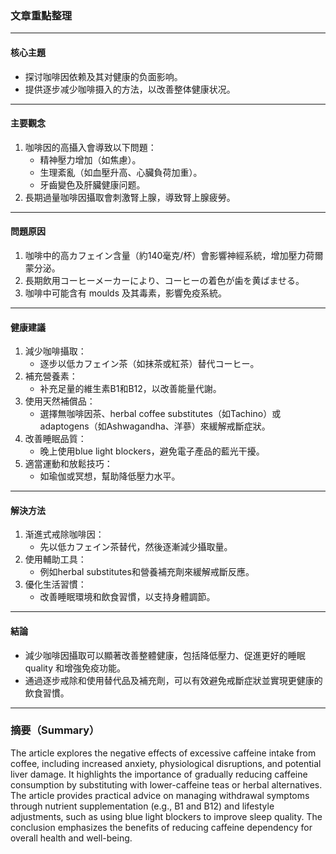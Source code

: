 ### 文章重點整理

---

#### **核心主題**
- 探讨咖啡因依赖及其对健康的负面影响。
- 提供逐步减少咖啡摄入的方法，以改善整体健康状况。

---

#### **主要觀念**
1. 咖啡因的高攝入會導致以下問題：
   - 精神壓力增加（如焦慮）。
   - 生理紊亂（如血壓升高、心臟負荷加重）。
   - 牙齒變色及肝臟健康问题。
2. 長期過量咖啡因攝取會刺激腎上腺，導致腎上腺疲勞。

---

#### **問題原因**
1. 咖啡中的高カフェイン含量（約140毫克/杯）會影響神經系統，增加壓力荷爾蒙分泌。
2. 長期飲用コーヒーメーカーにより、コーヒーの着色が歯を黄ばませる。
3. 咖啡中可能含有 moulds 及其毒素，影響免疫系統。

---

#### **健康建議**
1. 減少咖啡攝取：
   - 逐步以低カフェイン茶（如抹茶或紅茶）替代コーヒー。
2. 補充營養素：
   - 补充足量的維生素B1和B12，以改善能量代謝。
3. 使用天然補償品：
   - 選擇無咖啡因茶、herbal coffee substitutes（如Tachino）或 adaptogens（如Ashwagandha、洋蔘）來緩解戒斷症狀。
4. 改善睡眠品質：
   - 晚上使用blue light blockers，避免電子產品的藍光干擾。
5. 適當運動和放鬆技巧：
   - 如瑜伽或冥想，幫助降低壓力水平。

---

#### **解決方法**
1. 渐進式戒除咖啡因：
   - 先以低カフェイン茶替代，然後逐漸減少攝取量。
2. 使用輔助工具：
   - 例如herbal substitutes和營養補充劑來緩解戒斷反應。
3. 優化生活習慣：
   - 改善睡眠環境和飲食習慣，以支持身體調節。

---

#### **結論**
- 減少咖啡因攝取可以顯著改善整體健康，包括降低壓力、促進更好的睡眠 quality 和增強免疫功能。
- 通過逐步戒除和使用替代品及補充劑，可以有效避免戒斷症狀並實現更健康的飲食習慣。

---

### 摘要（Summary）
The article explores the negative effects of excessive caffeine intake from coffee, including increased anxiety, physiological disruptions, and potential liver damage. It highlights the importance of gradually reducing caffeine consumption by substituting with lower-caffeine teas or herbal alternatives. The article provides practical advice on managing withdrawal symptoms through nutrient supplementation (e.g., B1 and B12) and lifestyle adjustments, such as using blue light blockers to improve sleep quality. The conclusion emphasizes the benefits of reducing caffeine dependency for overall health and well-being.